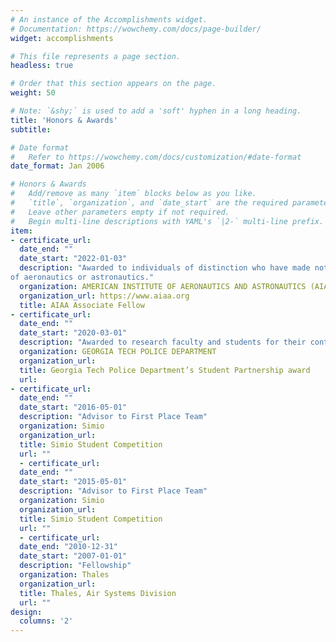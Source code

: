 ```yaml
---
# An instance of the Accomplishments widget.
# Documentation: https://wowchemy.com/docs/page-builder/
widget: accomplishments

# This file represents a page section.
headless: true

# Order that this section appears on the page.
weight: 50

# Note: `&shy;` is used to add a 'soft' hyphen in a long heading.
title: 'Honors & Awards'
subtitle:

# Date format
#   Refer to https://wowchemy.com/docs/customization/#date-format
date_format: Jan 2006

# Honors & Awards
#   Add/remove as many `item` blocks below as you like.
#   `title`, `organization`, and `date_start` are the required parameters.
#   Leave other parameters empty if not required.
#   Begin multi-line descriptions with YAML's `|2-` multi-line prefix.
item:
- certificate_url: 
  date_end: ""
  date_start: "2022-01-03"
  description: "Awarded to individuals of distinction who have made notable and valuable contributions to the arts, sciences, or technology
of aeronautics or astronautics."
  organization: AMERICAN INSTITUTE OF AERONAUTICS AND ASTRONAUTICS (AIAA)
  organization_url: https://www.aiaa.org
  title: AIAA Associate Fellow
- certificate_url: 
  date_end: ""
  date_start: "2020-03-01"
  description: "Awarded to research faculty and students for their contributions to a safer campus by ASDL’s Grand Challenge team."
  organization: GEORGIA TECH POLICE DEPARTMENT
  organization_url: 
  title: Georgia Tech Police Department’s Student Partnership award
  url: 
- certificate_url: 
  date_end: ""
  date_start: "2016-05-01"
  description: "Advisor to First Place Team"
  organization: Simio
  organization_url: 
  title: Simio Student Competition
  url: ""
  - certificate_url: 
  date_end: ""
  date_start: "2015-05-01"
  description: "Advisor to First Place Team"
  organization: Simio
  organization_url: 
  title: Simio Student Competition
  url: ""
  - certificate_url: 
  date_end: "2010-12-31"
  date_start: "2007-01-01"
  description: "Fellowship"
  organization: Thales
  organization_url: 
  title: Thales, Air Systems Division
  url: ""
design:
  columns: '2' 
---
```

